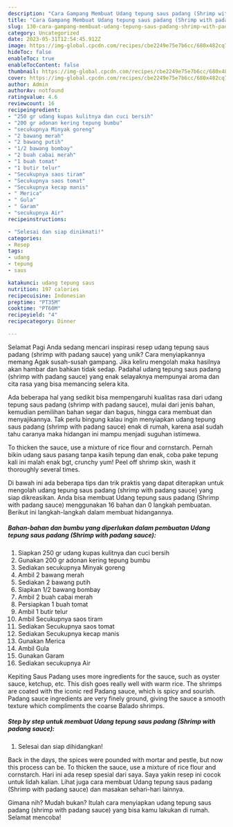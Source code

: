 ```yaml
---
description: "Cara Gampang Membuat Udang tepung saus padang (Shrimp with padang sauce) yang Lezat Sekali"
title: "Cara Gampang Membuat Udang tepung saus padang (Shrimp with padang sauce) yang Lezat Sekali"
slug: 130-cara-gampang-membuat-udang-tepung-saus-padang-shrimp-with-padang-sauce-yang-lezat-sekali
category: Uncategorized
date: 2023-05-31T12:54:45.912Z
image: https://img-global.cpcdn.com/recipes/cbe2249e75e7b6cc/680x482cq70/udang-tepung-saus-padang-shrimp-with-padang-sauce-foto-resep-utama.jpg
hideToc: false
enableToc: true
enableTocContent: false
thumbnail: https://img-global.cpcdn.com/recipes/cbe2249e75e7b6cc/680x482cq70/udang-tepung-saus-padang-shrimp-with-padang-sauce-foto-resep-utama.jpg
cover: https://img-global.cpcdn.com/recipes/cbe2249e75e7b6cc/680x482cq70/udang-tepung-saus-padang-shrimp-with-padang-sauce-foto-resep-utama.jpg
author: Admin
authorAv: notfound
ratingvalue: 4.6
reviewcount: 16
recipeingredient:
- "250 gr udang kupas kulitnya dan cuci bersih"
- "200 gr adonan kering tepung bumbu"
- "secukupnya Minyak goreng"
- "2 bawang merah"
- "2 bawang putih"
- "1/2 bawang bombay"
- "2 buah cabai merah"
- "1 buah tomat"
- "1 butir telur"
- "Secukupnya saos tiram"
- "Secukupnya saos tomat"
- "Secukupnya kecap manis"
- " Merica"
- " Gula"
- " Garam"
- "secukupnya Air"
recipeinstructions:

- "Selesai dan siap dinikmati!"
categories:
- Resep
tags:
- udang
- tepung
- saus

katakunci: udang tepung saus 
nutrition: 197 calories
recipecuisine: Indonesian
preptime: "PT35M"
cooktime: "PT60M"
recipeyield: "4"
recipecategory: Dinner

---
```



Selamat Pagi Anda sedang mencari inspirasi resep udang tepung saus padang (shrimp with padang sauce) yang unik? Cara menyiapkannya memang Agak susah-susah gampang. Jika keliru mengolah maka hasilnya akan hambar dan bahkan tidak sedap. Padahal udang tepung saus padang (shrimp with padang sauce) yang enak selayaknya mempunyai aroma dan cita rasa yang bisa memancing selera kita.


Ada beberapa hal yang sedikit bisa mempengaruhi kualitas rasa dari udang tepung saus padang (shrimp with padang sauce), mulai dari jenis bahan, kemudian pemilihan bahan segar dan bagus, hingga cara membuat dan menyajikannya. Tak perlu bingung kalau ingin menyiapkan udang tepung saus padang (shrimp with padang sauce) enak di rumah, karena asal sudah tahu caranya maka hidangan ini mampu menjadi suguhan istimewa.

To thicken the sauce, use a mixture of rice flour and cornstarch. Pernah bikin udang saus pasang tanpa kasih tepung dan enak, coba pake tepung kali ini malah enak bgt, crunchy yum! Peel off shrimp skin, wash it thoroughly several times.


Di bawah ini ada beberapa tips dan trik praktis yang dapat diterapkan untuk mengolah udang tepung saus padang (shrimp with padang sauce) yang siap dikreasikan. Anda bisa membuat Udang tepung saus padang (Shrimp with padang sauce) menggunakan 16 bahan dan 0 langkah pembuatan. Berikut ini langkah-langkah dalam membuat hidangannya.

<!--inarticleads1-->

##### Bahan-bahan dan bumbu yang diperlukan dalam pembuatan Udang tepung saus padang (Shrimp with padang sauce):

1. Siapkan 250 gr udang kupas kulitnya dan cuci bersih
1. Gunakan 200 gr adonan kering tepung bumbu
1. Sediakan secukupnya Minyak goreng
1. Ambil 2 bawang merah
1. Sediakan 2 bawang putih
1. Siapkan 1/2 bawang bombay
1. Ambil 2 buah cabai merah
1. Persiapkan 1 buah tomat
1. Ambil 1 butir telur
1. Ambil Secukupnya saos tiram
1. Sediakan Secukupnya saos tomat
1. Sediakan Secukupnya kecap manis
1. Gunakan  Merica
1. Ambil  Gula
1. Gunakan  Garam
1. Sediakan secukupnya Air


Kepiting Saus Padang uses more ingredients for the sauce, such as oyster sauce, ketchup, etc. This dish goes really well with warm rice. The shrimps are coated with the iconic red Padang sauce, which is spicy and sourish. Padang sauce ingredients are very finely ground, giving the sauce a smooth texture which compliments the coarse Balado shrimps. 

<!--inarticleads2-->

##### Step by step untuk membuat Udang tepung saus padang (Shrimp with padang sauce):


1. Selesai dan siap dihidangkan!

Back in the days, the spices were pounded with mortar and pestle, but now this process can be. To thicken the sauce, use a mixture of rice flour and cornstarch. Hari ini ada resep spesial dari saya. Saya yakin resep ini cocok untuk lidah kalian. Lihat juga cara membuat Udang tepung saus padang (Shrimp with padang sauce) dan masakan sehari-hari lainnya. 

Gimana nih? Mudah bukan? Itulah cara menyiapkan udang tepung saus padang (shrimp with padang sauce) yang bisa kamu lakukan di rumah. Selamat mencoba!
